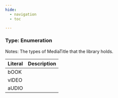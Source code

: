 ```yaml
---
hide:
  - navigation
  - toc

---
```


### Type: Enumeration


Notes: The types of MediaTitle that the library holds.


| Literal | Description |
| :--- | :--- |
| bOOK |  |
| vIDEO |  |
| aUDIO |  |
